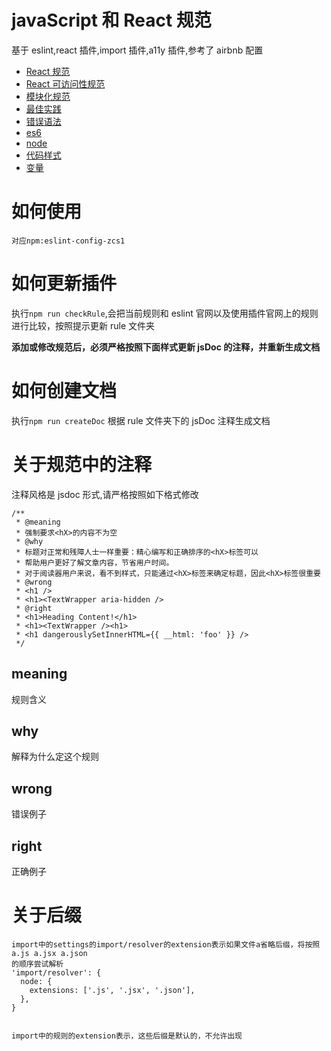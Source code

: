 # javaScript 和 React 规范

基于 eslint,react 插件,import 插件,a11y 插件,参考了 airbnb 配置

- [React 规范](./doc/react.md)
- [React 可访问性规范](./doc/reactAccessbility.md)
- [模块化规范](./doc/imports.md)
- [最佳实践](./doc/best-practices.md)
- [错误语法](./doc/errors.md)
- [es6](./doc/es6.md)
- [node](./doc/node.md)
- [代码样式](./doc/style.md)
- [变量](./doc/variables.md)

# 如何使用

    对应npm:eslint-config-zcs1

# 如何更新插件

执行`npm run checkRule`,会把当前规则和 eslint 官网以及使用插件官网上的规则进行比较，按照提示更新 rule 文件夹

**添加或修改规范后，必须严格按照下面样式更新 jsDoc 的注释，并重新生成文档**

# 如何创建文档

执行`npm run createDoc`
根据 rule 文件夹下的 jsDoc 注释生成文档

# 关于规范中的注释

注释风格是 jsdoc 形式,请严格按照如下格式修改

    /**
     * @meaning
     * 强制要求<hX>的内容不为空
     * @why
     * 标题对正常和残障人士一样重要：精心编写和正确排序的<hX>标签可以
     * 帮助用户更好了解文章内容，节省用户时间。
     * 对于阅读器用户来说，看不到样式，只能通过<hX>标签来确定标题，因此<hX>标签很重要
     * @wrong
     * <h1 />
     * <h1><TextWrapper aria-hidden />
     * @right
     * <h1>Heading Content!</h1>
     * <h1><TextWrapper /><h1>
     * <h1 dangerouslySetInnerHTML={{ __html: 'foo' }} />
     */

## meaning

规则含义

## why

解释为什么定这个规则

## wrong

错误例子

## right

正确例子

# 关于后缀

    import中的settings的import/resolver的extension表示如果文件a省略后缀，将按照a.js a.jsx a.json
    的顺序尝试解析
    'import/resolver': {
      node: {
        extensions: ['.js', '.jsx', '.json'],
      },
    }


    import中的规则的extension表示，这些后缀是默认的，不允许出现
